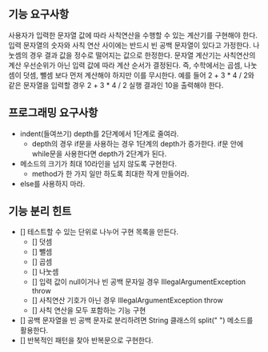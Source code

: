 ## 기능 요구사항
사용자가 입력한 문자열 값에 따라 사칙연산을 수행할 수 있는 계산기를 구현해야 한다.
입력 문자열의 숫자와 사칙 연산 사이에는 반드시 빈 공백 문자열이 있다고 가정한다.
나눗셈의 경우 결과 값을 정수로 떨어지는 값으로 한정한다.
문자열 계산기는 사칙연산의 계산 우선순위가 아닌 입력 값에 따라 계산 순서가 결정된다. 즉, 수학에서는 곱셈, 나눗셈이 덧셈, 뺄셈 보다 먼저 계산해야 하지만 이를 무시한다.
예를 들어 2 + 3 * 4 / 2와 같은 문자열을 입력할 경우 2 + 3 * 4 / 2 실행 결과인 10을 출력해야 한다.

## 프로그래밍 요구사항
- indent(들여쓰기) depth를 2단계에서 1단계로 줄여라.
  - depth의 경우 if문을 사용하는 경우 1단계의 depth가 증가한다. if문 안에 while문을 사용한다면 depth가 2단계가 된다.
- 메소드의 크기가 최대 10라인을 넘지 않도록 구현한다.
  - method가 한 가지 일만 하도록 최대한 작게 만들어라.
- else를 사용하지 마라.

## 기능 분리 힌트
- [] 테스트할 수 있는 단위로 나누어 구현 목록을 만든다.
  - [] 덧셈
  - [] 뺄셈
  - [] 곱셈
  - [] 나눗셈
  - [] 입력 값이 null이거나 빈 공백 문자일 경우 IllegalArgumentException throw
  - [] 사칙연산 기호가 아닌 경우 IllegalArgumentException throw
  - [] 사칙 연산을 모두 포함하는 기능 구현
- [] 공백 문자열을 빈 공백 문자로 분리하려면 String 클래스의 split(" ") 메소드를 활용한다.
- [] 반복적인 패턴을 찾아 반복문으로 구현한다.
